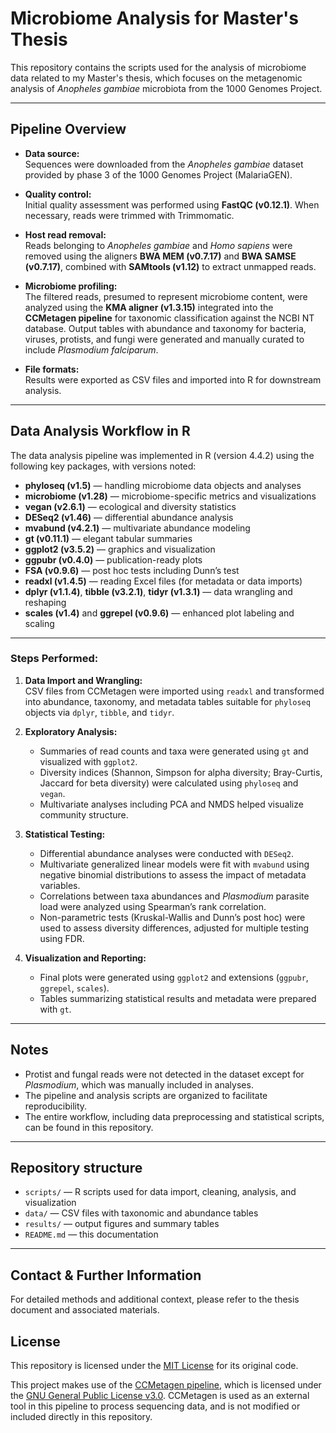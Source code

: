 # Microbiome Analysis for Master's Thesis

This repository contains the scripts used for the analysis of microbiome data related to my Master's thesis, which focuses on the metagenomic analysis of *Anopheles gambiae* microbiota from the 1000 Genomes Project.

---

## Pipeline Overview

* **Data source:**  
  Sequences were downloaded from the *Anopheles gambiae* dataset provided by phase 3 of the 1000 Genomes Project (MalariaGEN).

* **Quality control:**  
  Initial quality assessment was performed using **FastQC (v0.12.1)**. When necessary, reads were trimmed with Trimmomatic.

* **Host read removal:**  
  Reads belonging to *Anopheles gambiae* and *Homo sapiens* were removed using the aligners **BWA MEM (v0.7.17)** and **BWA SAMSE (v0.7.17)**, combined with **SAMtools (v1.12)** to extract unmapped reads.

* **Microbiome profiling:**  
  The filtered reads, presumed to represent microbiome content, were analyzed using the **KMA aligner (v1.3.15)** integrated into the **CCMetagen pipeline** for taxonomic classification against the NCBI NT database. Output tables with abundance and taxonomy for bacteria, viruses, protists, and fungi were generated and manually curated to include *Plasmodium falciparum*.

* **File formats:**  
  Results were exported as CSV files and imported into R for downstream analysis.

---

## Data Analysis Workflow in R

The data analysis pipeline was implemented in R (version 4.4.2) using the following key packages, with versions noted:

- **phyloseq (v1.5)** — handling microbiome data objects and analyses  
- **microbiome (v1.28)** — microbiome-specific metrics and visualizations  
- **vegan (v2.6.1)** — ecological and diversity statistics  
- **DESeq2 (v1.46)** — differential abundance analysis  
- **mvabund (v4.2.1)** — multivariate abundance modeling  
- **gt (v0.11.1)** — elegant tabular summaries  
- **ggplot2 (v3.5.2)** — graphics and visualization  
- **ggpubr (v0.4.0)** — publication-ready plots  
- **FSA (v0.9.6)** — post hoc tests including Dunn’s test  
- **readxl (v1.4.5)** — reading Excel files (for metadata or data imports)  
- **dplyr (v1.1.4)**, **tibble (v3.2.1)**, **tidyr (v1.3.1)** — data wrangling and reshaping  
- **scales (v1.4)** and **ggrepel (v0.9.6)** — enhanced plot labeling and scaling

---

### Steps Performed:

1. **Data Import and Wrangling:**  
   CSV files from CCMetagen were imported using `readxl` and transformed into abundance, taxonomy, and metadata tables suitable for `phyloseq` objects via `dplyr`, `tibble`, and `tidyr`.

2. **Exploratory Analysis:**  
   - Summaries of read counts and taxa were generated using `gt` and visualized with `ggplot2`.  
   - Diversity indices (Shannon, Simpson for alpha diversity; Bray-Curtis, Jaccard for beta diversity) were calculated using `phyloseq` and `vegan`.  
   - Multivariate analyses including PCA and NMDS helped visualize community structure.

3. **Statistical Testing:**  
   - Differential abundance analyses were conducted with `DESeq2`.  
   - Multivariate generalized linear models were fit with `mvabund` using negative binomial distributions to assess the impact of metadata variables.  
   - Correlations between taxa abundances and *Plasmodium* parasite load were analyzed using Spearman’s rank correlation.  
   - Non-parametric tests (Kruskal-Wallis and Dunn’s post hoc) were used to assess diversity differences, adjusted for multiple testing using FDR.

4. **Visualization and Reporting:**  
   - Final plots were generated using `ggplot2` and extensions (`ggpubr`, `ggrepel`, `scales`).  
   - Tables summarizing statistical results and metadata were prepared with `gt`.

---

## Notes

- Protist and fungal reads were not detected in the dataset except for *Plasmodium*, which was manually included in analyses.  
- The pipeline and analysis scripts are organized to facilitate reproducibility.  
- The entire workflow, including data preprocessing and statistical scripts, can be found in this repository.

---

## Repository structure

- `scripts/` — R scripts used for data import, cleaning, analysis, and visualization  
- `data/` — CSV files with taxonomic and abundance tables  
- `results/` — output figures and summary tables  
- `README.md` — this documentation  

---

## Contact & Further Information

For detailed methods and additional context, please refer to the thesis document and associated materials.

## License
This repository is licensed under the [MIT License](LICENSE) for its original code.

This project makes use of the [CCMetagen pipeline](https://github.com/vrmarcelino/CCMetagen), which is licensed under the [GNU General Public License v3.0](https://www.gnu.org/licenses/gpl-3.0.html). CCMetagen is used as an external tool in this pipeline to process sequencing data, and is not modified or included directly in this repository.
